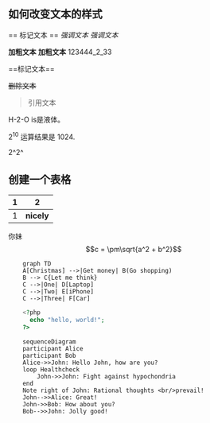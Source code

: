 ## 如何改变文本的样式
== 标记文本 ==
*强调文本* _强调文本_

**加粗文本** 
__加粗文本__
123444_2_33

==标记文本==

~~删除文本~~

> 引用文本

H-2-O is是液体。

2<sup>10</sup> 运算结果是 1024.

2^2^  

## 创建一个表格
| 1  | 2  |
|---|---|
| 1  | **nicely** |

你妹 $$c = \pm\sqrt{a^2 + b^2}$$

```mermaid
    graph TD
	A[Christmas] -->|Get money| B(Go shopping)
	B --> C{Let me think}
	C -->|One| D[Laptop]
	C -->|Two| E[iPhone]
	C -->|Three| F[Car]
```

```php
    <?php
      echo "hello, world!";
    ?>
```
```mermaid
    sequenceDiagram
    participant Alice
    participant Bob
    Alice->>John: Hello John, how are you?
    loop Healthcheck
        John->>John: Fight against hypochondria
    end
    Note right of John: Rational thoughts <br/>prevail!
    John-->>Alice: Great!
    John->>Bob: How about you?
    Bob-->>John: Jolly good!
```

